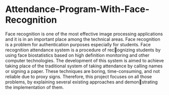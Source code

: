 # Attendance-Program-With-Face-Recognition

Face recognition is one of the most effective image processing applications and it is in an
important place among the technical areas. Face recognition is a problem for authentication
purposes especially for students. Face recognition attendance system is a procedure of recognizing students by using face biostatistics based on high definition monitoring and other
computer technologies. The development of this system is aimed to achieve taking place
of the traditional system of taking attendance by calling names or signing a paper. These
techniques are boring, time-consuming, and not reliable due to proxy signs. Therefore, this
project focuses on all those problems, by explaining several existing approaches and demonstrating the implementation of them.
